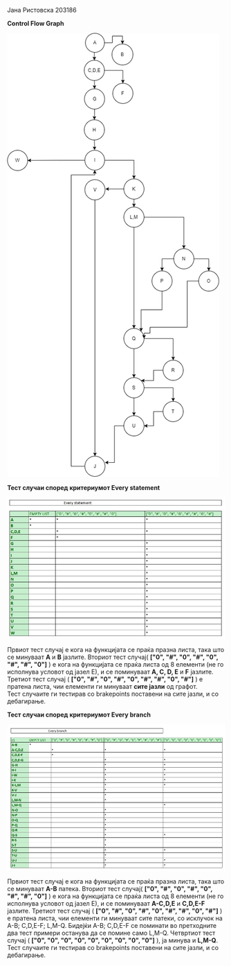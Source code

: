  Јана Ристовска 203186

**Control Flow Graph**

![](images/CFG_lab02_203186.png)

**Тест случаи според критериумот Every statement**

![](images/C0_si_lab2.jpg)

Првиот тест случај е кога на функцијата се праќа празна листа, така што се минуваат **А** и **В** јазлите. 
Вториот тест случај( **["0", "#", "0", "#", "0", "#", "#", "0"]** ) е кога на функцијата се праќа листа од 8 елементи (не го исполнува условот од јазел Е), и се поминуваат **А, C, D, E** и **F** јазлите. 
Третиот тест случај ( **["0", "#", "0", "#", "0", "#", "#", "0", "#"]**  ) е пратена листа, чии елементи ги минуваат **сите јазли** од графот. <br />
Тест случаите ги тестирав со brakepoints поставени на сите јазли, и со дебагирање. 

**Тест случаи според критериумот Every branch**

![](images/C1_si_lab2.jpg)

Првиот тест случај е кога на функцијата се праќа празна листа, така што се минуваат **А-B** патека. 
Вториот тест случај( **["0", "#", "0", "#", "0", "#", "#", "0"]** ) е кога на функцијата се праќа листа од 8 елементи (не го исполнува условот од јазел Е), и се поминуваат **А-C,D,E** и **C,D,E-F** јазлите. 
Третиот тест случај ( **["0", "#", "0", "#", "0", "#", "#", "0", "#"]**  ) е пратена листа, чии елементи ги минуваат сите патеки, со исклучок на A-B; C,D,E-F; L,M-Q. Бидејќи A-B; C,D,E-F се поминати во претходните два тест примери останува да се помине само L,M-Q. Четвртиот тест случај ( **["0", "0", "0", "0", "0", "0", "0", "0", "0"]**  ), ја минува и **L,M-Q**. <br />
Тест случаите ги тестирав со brakepoints поставени на сите јазли, и со дебагирање. 

